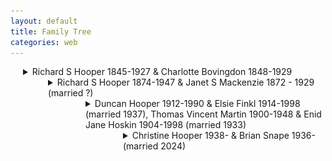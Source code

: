 ```yaml
---
layout: default
title: Family Tree
categories: web
---
```


<style>
details {
  margin-left: 20px; /* Adjust the value as needed */
}

details details {
  margin-left: 40px; /* Adjust the value as needed */
}

details details details {
  margin-left: 60px; /* Adjust the value as needed */
}

/* Ensure images within details have the same indent */
details img {
  margin-left: 20px; /* Adjust the value as needed */
}

details details img {
  margin-left: 40px; /* Adjust the value as needed */
}

details details details img {
  margin-left: 60px; /* Adjust the value as needed */
}

/* Continue this pattern for deeper nesting levels if necessary */
</style>
<details>
  <summary>Richard S Hooper 1845-1927 & Charlotte Bovingdon 1848-1929
    <details>
      <summary>Richard S Hooper 1874-1947 & Janet S Mackenzie 1872 - 1929 (married ?)
        <details>
          <summary>Duncan Hooper 1912-1990 & Elsie Finkl 1914-1998 (married 1937), Thomas Vincent Martin 1900-1948 & Enid Jane Hoskin 1904-1998 (married 1933)
            <details>
            <img src="/assets/4.jpg" style="width: 50%; height: auto;" alt="Image 4">
            <summary>Christine Hooper 1938- & Brian Snape 1936- (married 2024)</summary>
              <details>
                <summary>Cathy Martin 1966- & Mike Addison 1964- (married 1998)</summary>
                <img src="/assets/3.jpg" style="width: 50%; height: auto;" alt="Image 3">
                <ul>
                  <li>Addison/Martin child</li>
                  <li>Addison/Martin child</li>
                </ul>
              </details>
              <details>
              <summary>Paul Martin 1970- & Flur Shelley 19XX- (married 2005)</summary>
              <img src="/assets/1.jpg" style="width: 50%; height: auto;" alt="Image 1">
                <ul>
                  <li>Martin/Shelley child</li>
                  <li>Martin/Shelley child</li>
                </ul>
              </details>
              <details>
              <summary>Jen Martin 1972- & Chris Morgan (married 2020)</summary>
              <img src="/assets/2.jpg" style="width: 50%; height: auto;" alt="Image 2">
                <ul>
                  <li>Savage/Martin child</li>
                </ul>
              </details>
            </details>
        </details>
    </details>
</details>
